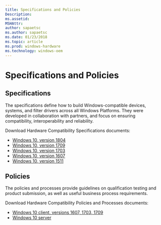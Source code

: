 ```yaml
---
title: Specifications and Policies
Description: 
ms.assetid: 
MSHAttr: 
author: sapaetsc
ms.author: sapaetsc
ms.date: 01/23/2018
ms.topic: article
ms.prod: windows-hardware
ms.technology: windows-oem
---
```


# Specifications and Policies

## Specifications 

The specifications define how to build Windows-compatible devices, systems, and filter drivers across all Windows Platforms. They were developed in collaboration with partners, and focus on ensuring compatibility, interoperability and reliability. 

Download Hardware Compatibility Specifications documents:

* [Windows 10, version 1804](#)
* [Windows 10, version 1709](#)
* [Windows 10, version 1703](#)
* [Windows 10, version 1607](#)
* [Windows 10, version 1511](#)

## Policies

The policies and processes provide guidelines on qualification testing and product submission, as well as useful business process requirements.

Download Hardware Compatibility Policies and Processes documents:

* [Windows 10 client, versions 1607, 1703, 1709](#)
* [Windows 10 server](#)


